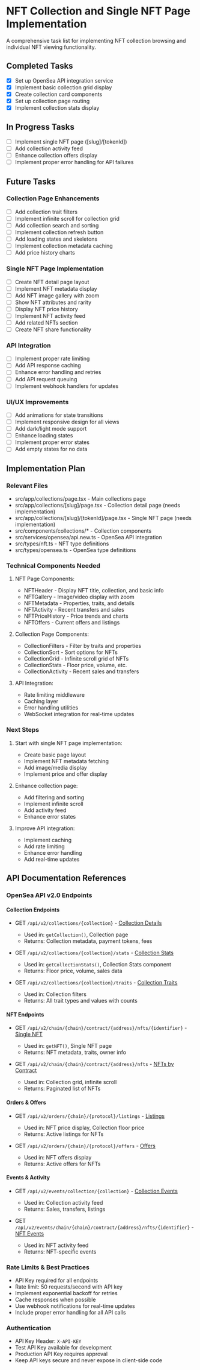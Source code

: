 # NFT Collection and Single NFT Page Implementation

A comprehensive task list for implementing NFT collection browsing and individual NFT viewing functionality.

## Completed Tasks

- [x] Set up OpenSea API integration service
- [x] Implement basic collection grid display
- [x] Create collection card components
- [x] Set up collection page routing
- [x] Implement collection stats display

## In Progress Tasks

- [ ] Implement single NFT page ([slug]/[tokenId])
- [ ] Add collection activity feed
- [ ] Enhance collection offers display
- [ ] Implement proper error handling for API failures

## Future Tasks

### Collection Page Enhancements
- [ ] Add collection trait filters
- [ ] Implement infinite scroll for collection grid
- [ ] Add collection search and sorting
- [ ] Implement collection refresh button
- [ ] Add loading states and skeletons
- [ ] Implement collection metadata caching
- [ ] Add price history charts

### Single NFT Page Implementation
- [ ] Create NFT detail page layout
- [ ] Implement NFT metadata display
- [ ] Add NFT image gallery with zoom
- [ ] Show NFT attributes and rarity
- [ ] Display NFT price history
- [ ] Implement NFT activity feed
- [ ] Add related NFTs section
- [ ] Create NFT share functionality

### API Integration
- [ ] Implement proper rate limiting
- [ ] Add API response caching
- [ ] Enhance error handling and retries
- [ ] Add API request queuing
- [ ] Implement webhook handlers for updates

### UI/UX Improvements
- [ ] Add animations for state transitions
- [ ] Implement responsive design for all views
- [ ] Add dark/light mode support
- [ ] Enhance loading states
- [ ] Implement proper error states
- [ ] Add empty states for no data

## Implementation Plan

### Relevant Files

- src/app/collections/page.tsx - Main collections page
- src/app/collections/[slug]/page.tsx - Collection detail page (needs implementation)
- src/app/collections/[slug]/[tokenId]/page.tsx - Single NFT page (needs implementation)
- src/components/collections/* - Collection components
- src/services/opensea/api.new.ts - OpenSea API integration
- src/types/nft.ts - NFT type definitions
- src/types/opensea.ts - OpenSea type definitions

### Technical Components Needed

1. NFT Page Components:
   - NFTHeader - Display NFT title, collection, and basic info
   - NFTGallery - Image/video display with zoom
   - NFTMetadata - Properties, traits, and details
   - NFTActivity - Recent transfers and sales
   - NFTPriceHistory - Price trends and charts
   - NFTOffers - Current offers and listings

2. Collection Page Components:
   - CollectionFilters - Filter by traits and properties
   - CollectionSort - Sort options for NFTs
   - CollectionGrid - Infinite scroll grid of NFTs
   - CollectionStats - Floor price, volume, etc.
   - CollectionActivity - Recent sales and transfers

3. API Integration:
   - Rate limiting middleware
   - Caching layer
   - Error handling utilities
   - WebSocket integration for real-time updates

### Next Steps

1. Start with single NFT page implementation:
   - Create basic page layout
   - Implement NFT metadata fetching
   - Add image/media display
   - Implement price and offer display

2. Enhance collection page:
   - Add filtering and sorting
   - Implement infinite scroll
   - Add activity feed
   - Enhance error states

3. Improve API integration:
   - Implement caching
   - Add rate limiting
   - Enhance error handling
   - Add real-time updates 

## API Documentation References

### OpenSea API v2.0 Endpoints

#### Collection Endpoints
- GET `/api/v2/collections/{collection}` - [Collection Details](https://docs.opensea.io/reference/get-collection)
  - Used in: `getCollection()`, Collection page
  - Returns: Collection metadata, payment tokens, fees

- GET `/api/v2/collections/{collection}/stats` - [Collection Stats](https://docs.opensea.io/reference/get-collection-stats)
  - Used in: `getCollectionStats()`, Collection Stats component
  - Returns: Floor price, volume, sales data

- GET `/api/v2/collections/{collection}/traits` - [Collection Traits](https://docs.opensea.io/reference/get-collection-traits)
  - Used in: Collection filters
  - Returns: All trait types and values with counts

#### NFT Endpoints
- GET `/api/v2/chain/{chain}/contract/{address}/nfts/{identifier}` - [Single NFT](https://docs.opensea.io/reference/get-nft)
  - Used in: `getNFT()`, Single NFT page
  - Returns: NFT metadata, traits, owner info

- GET `/api/v2/chain/{chain}/contract/{address}/nfts` - [NFTs by Contract](https://docs.opensea.io/reference/get-nfts)
  - Used in: Collection grid, infinite scroll
  - Returns: Paginated list of NFTs

#### Orders & Offers
- GET `/api/v2/orders/{chain}/{protocol}/listings` - [Listings](https://docs.opensea.io/reference/get-listings)
  - Used in: NFT price display, Collection floor price
  - Returns: Active listings for NFTs

- GET `/api/v2/orders/{chain}/{protocol}/offers` - [Offers](https://docs.opensea.io/reference/get-offers)
  - Used in: NFT offers display
  - Returns: Active offers for NFTs

#### Events & Activity
- GET `/api/v2/events/collection/{collection}` - [Collection Events](https://docs.opensea.io/reference/get-collection-events)
  - Used in: Collection activity feed
  - Returns: Sales, transfers, listings

- GET `/api/v2/events/chain/{chain}/contract/{address}/nfts/{identifier}` - [NFT Events](https://docs.opensea.io/reference/get-nft-events)
  - Used in: NFT activity feed
  - Returns: NFT-specific events

### Rate Limits & Best Practices
- API Key required for all endpoints
- Rate limit: 50 requests/second with API key
- Implement exponential backoff for retries
- Cache responses when possible
- Use webhook notifications for real-time updates
- Include proper error handling for all API calls

### Authentication
- API Key Header: `X-API-KEY`
- Test API Key available for development
- Production API Key requires approval
- Keep API keys secure and never expose in client-side code 